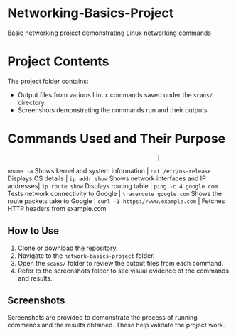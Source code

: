 # Networking-Basics-Project
Basic networking project demonstrating Linux networking commands

# Project Contents

The project folder contains:

- Output files from various Linux commands saved under the `scans/` directory.
- Screenshots demonstrating the commands run and their outputs.

# Commands Used and Their Purpose
                                                   |
 `uname -a`                   Shows kernel and system information      |
 `cat /etc/os-release`        Displays OS details                       |
`ip addr show`               Shows network interfaces and IP addresses|
`ip route show`             Displays routing table                    |
`ping -c 4 google.com`       Tests network connectivity to Google     |
 `traceroute google.com`      Shows the route packets take to Google   |
`curl -I https://www.example.com` | Fetches HTTP headers from example.com 

## How to Use

1. Clone or download the repository.
2. Navigate to the `network-basics-project` folder.
3. Open the `scans/` folder to review the output files from each command.
4. Refer to the screenshots folder to see visual evidence of the commands and results.

## Screenshots

Screenshots are provided to demonstrate the process of running commands and the results obtained. These help validate the project work.
